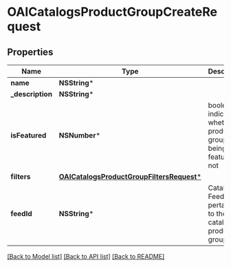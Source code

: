 # OAICatalogsProductGroupCreateRequest

## Properties
Name | Type | Description | Notes
------------ | ------------- | ------------- | -------------
**name** | **NSString*** |  | 
**_description** | **NSString*** |  | [optional] 
**isFeatured** | **NSNumber*** | boolean indicator of whether the product group is being featured or not | [optional] [default to @(NO)]
**filters** | [**OAICatalogsProductGroupFiltersRequest***](OAICatalogsProductGroupFiltersRequest.md) |  | 
**feedId** | **NSString*** | Catalog Feed id pertaining to the catalog product group. | 

[[Back to Model list]](../README.md#documentation-for-models) [[Back to API list]](../README.md#documentation-for-api-endpoints) [[Back to README]](../README.md)


